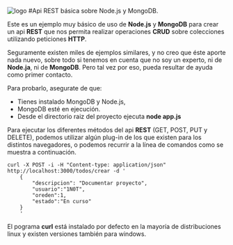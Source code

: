 ![logo](https://raw.github.com/1N0T/images/master/global/1N0T.png)
#Api REST básica sobre Node.js y MongoDB.

Este es un ejemplo muy básico de uso de **Node.js** y **MongoDB** para crear un api **REST** que nos permita realizar 
operaciones **CRUD** sobre colecciones utilizando peticiones **HTTP**.

Seguramente existen miles de ejemplos similares, y no creo que éste aporte nada nuevo, sobre todo si tenemos en cuenta
que no soy un experto, ni de **Node.ja**, ni de **MongoDB**. Pero tal vez por eso, pueda resultar de ayuda como primer contacto.

Para probarlo, asegurate de que:
* Tienes instalado MongoDB y Node.js,
* MongoDB esté en ejecución.
* Desde el directorio raiz del proyecto ejecuta **node app.js**

Para ejecutar los diferentes métodos del api **REST** (GET, POST, PUT y DELETE), podemos utilizar algún plug-in de los que existen para los distintos navegadores, o podemos recurrir a la línea de comandos como se muestra a continuación.

```
curl -X POST -i -H "Content-type: application/json" http://localhost:3000/todos/crear -d '
    {
        "descripcion": "Documentar proyecto",
        "usuario":"1N0T",
        "oreden":1,
        "estado":"En curso"
    }
    '
```
El pograma **curl** está instalado por defecto en la mayoría de distribuciones linux y existen versiones también para windows.
